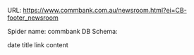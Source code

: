 URL: https://www.commbank.com.au/newsroom.html?ei=CB-footer_newsroom

Spider name: commbank
DB Schema:

date
title
link
content
